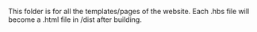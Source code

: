 This folder is for all the templates/pages of the website. Each .hbs file will become a .html file in /dist after building.